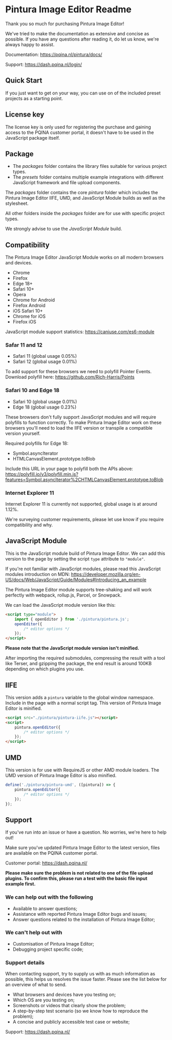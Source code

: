# Pintura Image Editor Readme

Thank you so much for purchasing Pintura Image Editor!

We've tried to make the documentation as extensive and concise as possible. If you have any questions after reading it, do let us know, we're always happy to assist.

Documentation: https://pqina.nl/pintura/docs/

Support: https://dash.pqina.nl/login/

## Quick Start

If you just want to get on your way, you can use on of the included preset projects as a starting point.

## License key

The license key is only used for registering the purchase and gaining access to the PQINA customer portal, it doesn't have to be used in the JavaScript package itself.

## Package

-   The _packages_ folder contains the library files suitable for various project types.
-   The _presets_ folder contains multiple example integrations with different JavaScript framework and file upload components.

The _packages_ folder contains the core _pintura_ folder which includes the Pintura Image Editor IIFE, UMD, and JavaScript Module builds as well as the stylesheet.

All other folders inside the _packages_ folder are for use with specific project types.

We strongly advise to use the _JavaScript Module_ build.

## Compatibility

The Pintura Image Editor JavaScript Module works on all modern browsers and devices.

-   Chrome
-   Firefox
-   Edge 18+
-   Safari 10+
-   Opera
-   Chrome for Android
-   Firefox Android
-   iOS Safari 10+
-   Chrome for iOS
-   Firefox iOS

JavaScript module support statistics: https://caniuse.com/es6-module

### Safar 11 and 12

-   Safari 11 (global usage 0.05%)
-   Safari 12 (global usage 0.01%)

To add support for these browsers we need to polyfill Pointer Events.
Download polyfill here: https://github.com/Rich-Harris/Points

### Safari 10 and Edge 18

-   Safari 10 (global usage 0.01%)
-   Edge 18 (global usage 0.23%)

These browsers don't fully support JavaScript modules and will require polyfills to function correctly. To make Pintura Image Editor work on these browsers you'll need to load the IIFE version or transpile a compatible version yourself.

Required polyfills for Edge 18:

-   Symbol.asyncIterator
-   HTMLCanvasElement.prototype.toBlob

Include this URL in your page to polyfill both the APIs above: https://polyfill.io/v3/polyfill.min.js?features=Symbol.asyncIterator%2CHTMLCanvasElement.prototype.toBlob

### Internet Explorer 11

Internet Explorer 11 is currently not supported, global usage is at around 1.12%.

We're surveying customer requirements, please let use know if you require compatibility and why.

## JavaScript Module

This is the JavaScript module build of Pintura Image Editor. We can add this version to the page by setting the script `type` attribute to `"module"`.

If you're not familiar with JavaScript modules, please read this JavaScript modules introduction on MDN: https://developer.mozilla.org/en-US/docs/Web/JavaScript/Guide/Modules#Introducing_an_example

The Pintura Image Editor module supports tree-shaking and will work perfectly with webpack, rollup.js, Parcel, or Snowpack.

We can load the JavaScript module version like this:

```html
<script type="module">
    import { openEditor } from './pintura/pintura.js';
    openEditor({
        /* editor options */
    });
</script>
```

**Please note that the JavaScript module version isn't minified.**

After importing the required submodules, compressing the result with a tool like Terser, and gzipping the package, the end result is around 100KB depending on which plugins you use.

## IIFE

This version adds a `pintura` variable to the global window namespace. Include in the page with a normal script tag. This version of Pintura Image Editor is minified.

```html
<script src="./pintura/pintura-iife.js"></script>
<script>
    pintura.openEditor({
        /* editor options */
    });
</script>
```

## UMD

This version is for use with RequireJS or other AMD module loaders. The UMD version of Pintura Image Editor is also minified.

```js
define('./pintura/pintura-umd', ([pintura]) => {
    pintura.openEditor({
        /* editor options */
    });
});
```

## Support

If you've run into an issue or have a question. No worries, we're here to help out!

Make sure you've updated Pintura Image Editor to the latest version, files are available on the PQINA customer portal.

Customer portal: https://dash.pqina.nl/

**Please make sure the problem is not related to one of the file upload plugins. To confirm this, please run a test with the basic file input example first.**

### We can help out with the following

-   Available to answer questions;
-   Assistance with reported Pintura Image Editor bugs and issues;
-   Answer questions related to the installation of Pintura Image Editor;

### We can't help out with

-   Customisation of Pintura Image Editor;
-   Debugging project specific code;

### Support details

When contacting support, try to supply us with as much information as possible, this helps us resolves the issue faster. Please see the list below for an overview of what to send.

-   What browsers and devices have you testing on;
-   Which OS are you testing on;
-   Screenshots or videos that clearly show the problem;
-   A step-by-step test scenario (so we know how to reproduce the problem);
-   A concise and publicly accessible test case or website;

Support: https://dash.pqina.nl/
